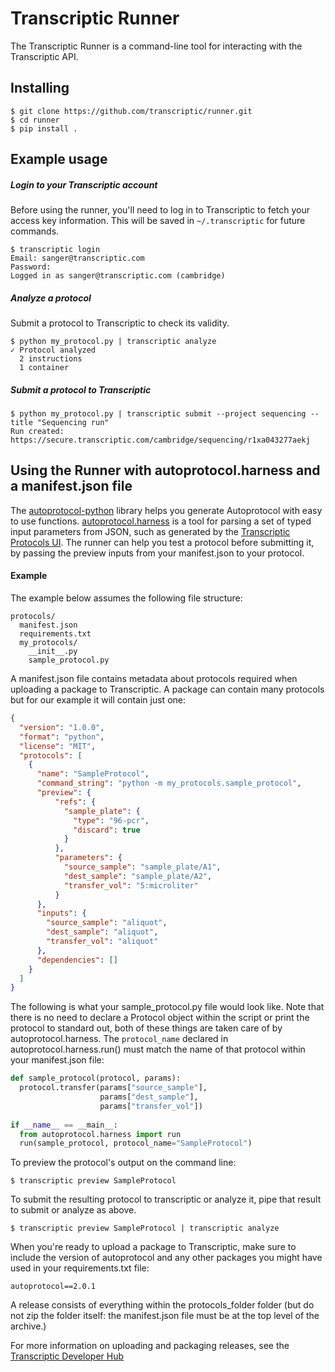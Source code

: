 # Transcriptic Runner

The Transcriptic Runner is a command-line tool for interacting with the
Transcriptic API.

## Installing

```
$ git clone https://github.com/transcriptic/runner.git
$ cd runner
$ pip install .
```

## Example usage

##### Login to your Transcriptic account
Before using the runner, you'll need to log in to Transcriptic to fetch your
access key information. This will be saved in `~/.transcriptic` for future
commands.

```
$ transcriptic login
Email: sanger@transcriptic.com
Password:
Logged in as sanger@transcriptic.com (cambridge)
```

##### Analyze a protocol 
Submit a protocol to Transcriptic to check its validity.
```
$ python my_protocol.py | transcriptic analyze 
✓ Protocol analyzed
  2 instructions
  1 container
```

##### Submit a protocol to Transcriptic
```
$ python my_protocol.py | transcriptic submit --project sequencing --title "Sequencing run"
Run created: https://secure.transcriptic.com/cambridge/sequencing/r1xa043277aekj
```

## Using the Runner with autoprotocol.harness and a manifest.json file

The [autoprotocol-python](https://github.com/autoprotocol/autoprotocol-python) library helps you generate Autoprotocol with easy to use functions. [autoprotocol.harness](https://github.com/autoprotocol/autoprotocol-python/blob/master/autoprotocol/harness.py) is a tool for parsing a set of typed input parameters from JSON, such as generated by the [Transcriptic Protocols UI](#). The runner can help you test a protocol before submitting it, by passing the preview inputs from your manifest.json to your protocol.

#### Example
The example below assumes the following file structure:
```
protocols/
  manifest.json
  requirements.txt
  my_protocols/
    __init__.py
    sample_protocol.py
```

A manifest.json file contains metadata about protocols required when uploading a package to Transcriptic. A package can contain many protocols but for our example it will contain just one:
```json
{
  "version": "1.0.0",
  "format": "python",
  "license": "MIT",
  "protocols": [
    {
      "name": "SampleProtocol",
      "command_string": "python -m my_protocols.sample_protocol",
      "preview": {
          "refs": {
            "sample_plate": {
              "type": "96-pcr",
              "discard": true
            }
          },
          "parameters": {
            "source_sample": "sample_plate/A1",
            "dest_sample": "sample_plate/A2",
            "transfer_vol": "5:microliter"
          }
      },
      "inputs": {
        "source_sample": "aliquot",
        "dest_sample": "aliquot",
        "transfer_vol": "aliquot"
      },
      "dependencies": []
    }
  ]
}
```

The following is what your sample_protocol.py file would look like.  Note that there is no need to declare a Protocol object within the script or print the protocol to standard out, both of these things are taken care of by autoprotocol.harness.  The `protocol_name` declared in autoprotocol.harness.run() must match the name of that protocol within your manifest.json file:
```python
def sample_protocol(protocol, params):
  protocol.transfer(params["source_sample"],
                    params["dest_sample"],
                    params["transfer_vol"])
  
if __name__ == __main__:
  from autoprotocol.harness import run
  run(sample_protocol, protocol_name="SampleProtocol")
```
To preview the protocol's output on the command line: 
```
$ transcriptic preview SampleProtocol
```
To submit the resulting protocol to transcriptic or analyze it, pipe that result to submit or analyze as above. 
```
$ transcriptic preview SampleProtocol | transcriptic analyze
```
When you're ready to upload a package to Transcriptic, make sure to include the version of autoprotocol and any other packages you might have used in your requirements.txt file:
```
autoprotocol==2.0.1
```

A release consists of everything within the protocols_folder folder (but do not zip the folder itself: the manifest.json file must be at the top level of the archive.)

For more information on uploading and packaging releases, see the [Transcriptic Developer Hub](http://developers.transcriptic.com/v1.0/docs/package-quickstart#packaging-and-uploading)
